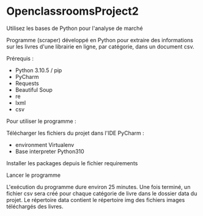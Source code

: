 # OpenclassroomsProject2
Utilisez les bases de Python pour l'analyse de marché

Programme (scraper) développé en Python pour extraire des informations sur les livres d'une librairie en ligne, par catégorie, dans un document csv.

Prérequis :
 - Python 3.10.5 / pip
 - PyCharm
 - Requests
 - Beautiful Soup
 - re
 - lxml
 - csv


Pour utiliser le programme :

Télécharger les fichiers du projet dans l'IDE PyCharm : 
  - environment Virtualenv
  - Base interpreter Python310

Installer les packages depuis le fichier requirements

Lancer le programme

L'exécution du programme dure environ 25 minutes.
Une fois terminé, un fichier csv sera créé pour chaque catégorie de livre dans le dossier data du projet. Le répertoire data contient le répertoire img des fichiers images téléchargés des livres.

